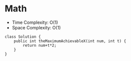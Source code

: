 # Math
* Time Complexity: O(1)
* Space Complexity: O(1)
```
class Solution {
    public int theMaximumAchievableX(int num, int t) {
        return num+t*2;
    }
}
```